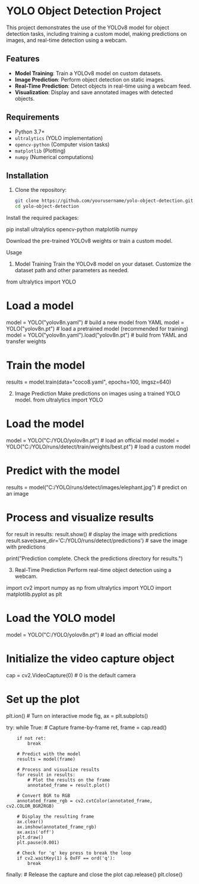 # YOLO Object Detection Project

This project demonstrates the use of the YOLOv8 model for object detection tasks, including training a custom model, making predictions on images, and real-time detection using a webcam.

## Features

- **Model Training**: Train a YOLOv8 model on custom datasets.
- **Image Prediction**: Perform object detection on static images.
- **Real-Time Prediction**: Detect objects in real-time using a webcam feed.
- **Visualization**: Display and save annotated images with detected objects.

## Requirements

- Python 3.7+
- `ultralytics` (YOLO implementation)
- `opencv-python` (Computer vision tasks)
- `matplotlib` (Plotting)
- `numpy` (Numerical computations)

## Installation

1. Clone the repository:

   ```bash
   git clone https://github.com/yourusername/yolo-object-detection.git
   cd yolo-object-detection
   
Install the required packages:


pip install ultralytics opencv-python matplotlib numpy

Download the pre-trained YOLOv8 weights or train a custom model.

Usage
1. Model Training
Train the YOLOv8 model on your dataset. Customize the dataset path and other parameters as needed.

from ultralytics import YOLO

# Load a model
model = YOLO("yolov8n.yaml")  # build a new model from YAML
model = YOLO("yolov8n.pt")  # load a pretrained model (recommended for training)
model = YOLO("yolov8n.yaml").load("yolov8n.pt")  # build from YAML and transfer weights

# Train the model
results = model.train(data="coco8.yaml", epochs=100, imgsz=640)

2. Image Prediction
Make predictions on images using a trained YOLO model.
from ultralytics import YOLO

# Load the model
model = YOLO("C:/YOLO/yolov8n.pt")  # load an official model
model = YOLO("C:/YOLO/runs/detect/train/weights/best.pt")  # load a custom model

# Predict with the model
results = model("C:/YOLO/runs/detect/images/elephant.jpg")  # predict on an image

# Process and visualize results
for result in results:
    result.show()  # display the image with predictions
    result.save(save_dir='C:/YOLO/runs/detect/predictions')  # save the image with predictions

print("Prediction complete. Check the predictions directory for results.")

3. Real-Time Prediction
Perform real-time object detection using a webcam.


import cv2
import numpy as np
from ultralytics import YOLO
import matplotlib.pyplot as plt

# Load the YOLO model
model = YOLO("C:/YOLO/yolov8n.pt")  # load an official model

# Initialize the video capture object
cap = cv2.VideoCapture(0)  # 0 is the default camera

# Set up the plot
plt.ion()  # Turn on interactive mode
fig, ax = plt.subplots()

try:
    while True:
        # Capture frame-by-frame
        ret, frame = cap.read()
        
        if not ret:
            break
        
        # Predict with the model
        results = model(frame)
        
        # Process and visualize results
        for result in results:
            # Plot the results on the frame
            annotated_frame = result.plot()
        
        # Convert BGR to RGB
        annotated_frame_rgb = cv2.cvtColor(annotated_frame, cv2.COLOR_BGR2RGB)
        
        # Display the resulting frame
        ax.clear()
        ax.imshow(annotated_frame_rgb)
        ax.axis('off')
        plt.draw()
        plt.pause(0.001)
        
        # Check for 'q' key press to break the loop
        if cv2.waitKey(1) & 0xFF == ord('q'):
            break

finally:
    # Release the capture and close the plot
    cap.release()
    plt.close()
